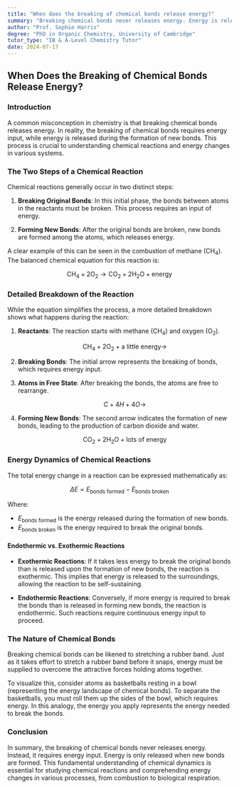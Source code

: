```yaml
---
title: "When does the breaking of chemical bonds release energy?"
summary: "Breaking chemical bonds never releases energy. Energy is released when new bonds are formed in a chemical reaction. This is because breaking bonds requires energy to overcome the attraction between atoms."
author: "Prof. Sophie Harris"
degree: "PhD in Organic Chemistry, University of Cambridge"
tutor_type: "IB & A-Level Chemistry Tutor"
date: 2024-07-17
---
```


## When Does the Breaking of Chemical Bonds Release Energy?

### Introduction
A common misconception in chemistry is that breaking chemical bonds releases energy. In reality, the breaking of chemical bonds requires energy input, while energy is released during the formation of new bonds. This process is crucial to understanding chemical reactions and energy changes in various systems.

### The Two Steps of a Chemical Reaction
Chemical reactions generally occur in two distinct steps:

1. **Breaking Original Bonds**: In this initial phase, the bonds between atoms in the reactants must be broken. This process requires an input of energy. 

2. **Forming New Bonds**: After the original bonds are broken, new bonds are formed among the atoms, which releases energy.

A clear example of this can be seen in the combustion of methane ($\text{CH}_4$). The balanced chemical equation for this reaction is:

$$
\text{CH}_4 + 2 \text{O}_2 \rightarrow \text{CO}_2 + 2 \text{H}_2\text{O} + \text{energy}
$$

### Detailed Breakdown of the Reaction
While the equation simplifies the process, a more detailed breakdown shows what happens during the reaction:

1. **Reactants**: The reaction starts with methane ($\text{CH}_4$) and oxygen ($\text{O}_2$).
  
   $$\text{CH}_4 + 2 \text{O}_2 + \text{a little energy} \rightarrow$$
   
2. **Breaking Bonds**: The initial arrow represents the breaking of bonds, which requires energy input.

3. **Atoms in Free State**: After breaking the bonds, the atoms are free to rearrange.

   $$C + 4H + 4O \rightarrow$$ 

4. **Forming New Bonds**: The second arrow indicates the formation of new bonds, leading to the production of carbon dioxide and water.

   $$\text{CO}_2 + 2 \text{H}_2\text{O} + \text{lots of energy}$$

### Energy Dynamics of Chemical Reactions
The total energy change in a reaction can be expressed mathematically as:

$$
\Delta E = E_{\text{bonds formed}} - E_{\text{bonds broken}}
$$

Where:
- $E_{\text{bonds formed}}$ is the energy released during the formation of new bonds.
- $E_{\text{bonds broken}}$ is the energy required to break the original bonds.

#### Endothermic vs. Exothermic Reactions
- **Exothermic Reactions**: If it takes less energy to break the original bonds than is released upon the formation of new bonds, the reaction is exothermic. This implies that energy is released to the surroundings, allowing the reaction to be self-sustaining.

- **Endothermic Reactions**: Conversely, if more energy is required to break the bonds than is released in forming new bonds, the reaction is endothermic. Such reactions require continuous energy input to proceed.

### The Nature of Chemical Bonds
Breaking chemical bonds can be likened to stretching a rubber band. Just as it takes effort to stretch a rubber band before it snaps, energy must be supplied to overcome the attractive forces holding atoms together. 

To visualize this, consider atoms as basketballs resting in a bowl (representing the energy landscape of chemical bonds). To separate the basketballs, you must roll them up the sides of the bowl, which requires energy. In this analogy, the energy you apply represents the energy needed to break the bonds.

### Conclusion
In summary, the breaking of chemical bonds never releases energy. Instead, it requires energy input. Energy is only released when new bonds are formed. This fundamental understanding of chemical dynamics is essential for studying chemical reactions and comprehending energy changes in various processes, from combustion to biological respiration.
    